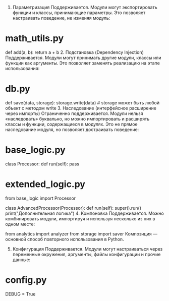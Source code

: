 1. Параметризация
Поддерживается.
Модули могут экспортировать функции и классы, принимающие параметры. Это позволяет настраивать поведение, не изменяя модуль:

# math_utils.py
def add(a, b):
    return a + b
2. Подстановка (Dependency Injection)
Поддерживается.
Модули могут принимать другие модули, классы или функции как аргументы. Это позволяет заменять реализацию на этапе использования:

# db.py
def save(data, storage):
    storage.write(data)  # storage может быть любой объект с методом write
3. Наследование (интерфейсное расширение через импорты)
Ограниченно поддерживается.
Модули нельзя «наследовать» буквально, но можно импортировать и расширять классы и функции, содержащиеся в модулях. Это не прямое наследование модуля, но позволяет достраивать поведение:

# base_logic.py
class Processor:
    def run(self): pass

# extended_logic.py
from base_logic import Processor

class AdvancedProcessor(Processor):
    def run(self):
        super().run()
        print("Дополнительная логика")
4. Компоновка
Поддерживается.
Можно комбинировать модули, импортируя и используя несколько из них в одном месте:

from analytics import analyzer
from storage import saver
Композиция — основной способ повторного использования в Python.

5. Конфигурация
Поддерживается.
Модули могут настраиваться через переменные окружения, аргументы, файлы конфигурации и прочие данные:

# config.py
DEBUG = True
